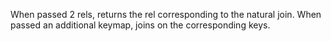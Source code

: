 When passed 2 rels, returns the rel corresponding to the natural
  join. When passed an additional keymap, joins on the corresponding
  keys.
